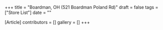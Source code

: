 +++
title = "Boardman, OH (521 Boardman Poland Rd)"
draft = false
tags = ["Store List"]
date = ""

[Article]
contributors = []
gallery = []
+++